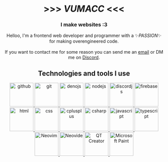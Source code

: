 <h1 align="center"> >>> <i>VUMACC</i> <<< </h1>
<h3 align="center">I make websites :3</h3>
  
<p align="center">
Helloo, I'm a frontend web developer and programmer with a ✨<i>PASSION</i>✨ for making overengineered code.
<br>
<br>
If you want to contact me for some reason you can send me an <a href="mailto:ays7.vumacc@gmail.com">email</a> or DM me on <a href="https://www.discord.com/users/1247240273218768898">Discord</a>.
</p>

<h2 align="center">Technologies and tools I use</h2>
<div align="center">
<a href="https://github.com/" target="_blank" rel="noreferrer"> <img src="https://cdn.jsdelivr.net/gh/devicons/devicon@latest/icons/github/github-original.svg" alt="github" width="75" height="75"/> </a>
<a href="https://git-scm.com/" target="_blank" rel="noreferrer"> <img src="https://cdn.jsdelivr.net/gh/devicons/devicon@latest/icons/git/git-original.svg" alt="git" width="75" height="75"/> </a>
<a href="https://deno.com/" target="_blank" rel="noreferrer"> <img src="https://cdn.jsdelivr.net/gh/devicons/devicon@latest/icons/denojs/denojs-original.svg" alt="denojs" width="75" height="75"/> </a>
<a href="https://nodejs.org/" target="_blank" rel="noreferrer"> <img src="https://cdn.jsdelivr.net/gh/devicons/devicon@latest/icons/nodejs/nodejs-original.svg" alt="nodejs" width="75" height="75"/> </a>
<a href="https://discord.js.org/" target="_blank" rel="noreferrer"> <img src="https://cdn.jsdelivr.net/gh/devicons/devicon@latest/icons/discordjs/discordjs-original.svg" alt="discordjs" width="75" height="75"/> </a>
<a href="https://firebase.google.com/" target="_blank" rel="noreferrer"> <img src="https://cdn.jsdelivr.net/gh/devicons/devicon@latest/icons/firebase/firebase-original.svg" alt="firebase" width="75" height="75"/> </a>
<a href="/" target="_blank" rel="noreferrer"> <img src="https://cdn.jsdelivr.net/gh/devicons/devicon@latest/icons/html5/html5-original.svg" alt="html" width="75" height="75"/> </a>
<a href="/" target="_blank" rel="noreferrer"> <img src="https://cdn.jsdelivr.net/gh/devicons/devicon@latest/icons/css3/css3-original.svg" alt="css" width="75" height="75"/> </a>
<a href="https://www.cplusplus.com/" target="_blank" rel="noreferrer"> <img src="https://cdn.jsdelivr.net/gh/devicons/devicon@latest/icons/cplusplus/cplusplus-original.svg" alt="cplusplus" width="75" height="75"/> </a>
<a href="https://dotnet.microsoft.com/" target="_blank" rel="noreferrer"> <img src="https://cdn.jsdelivr.net/gh/devicons/devicon@latest/icons/csharp/csharp-original.svg" alt="csharp" width="75" height="75"/> </a>
<a href="/" target="_blank" rel="noreferrer"> <img src="https://cdn.jsdelivr.net/gh/devicons/devicon@latest/icons/javascript/javascript-original.svg" alt="javascript" width="75" height="75"/> </a>
<a href="https://www.typescriptlang.org/" target="_blank" rel="noreferrer"> <img src="https://cdn.jsdelivr.net/gh/devicons/devicon@latest/icons/typescript/typescript-original.svg" alt="typescript" width="75" height="75"/> </a>
<a href="https://neovim.io/" target="_blank" rel="noreferrer"> <img src="https://cdn.jsdelivr.net/gh/devicons/devicon@latest/icons/neovim/neovim-original.svg" alt="Neovim" width="75" height="75"/> </a>
<a href="https://neovide.dev/" target="_blank" rel="noreferrer"> <img src="https://avatars.githubusercontent.com/u/88021264?v=4" alt="Neovide" width="75" height="75"/> </a>
<a href="https://doc.qt.io/qtcreator/" target="_blank" rel="noreferrer"> <img src="https://cdn.jsdelivr.net/gh/devicons/devicon@latest/icons/qt/qt-original.svg" alt="QT Creator" width="75" height="75"/> </a>
<a href="/" target="_blank" rel="noreferrer"> <img src="https://upload.wikimedia.org/wikipedia/commons/2/2b/Microsoft_Paint.svg" alt="Microsoft Paint" width="75" height="75"/> </a>
</div>
